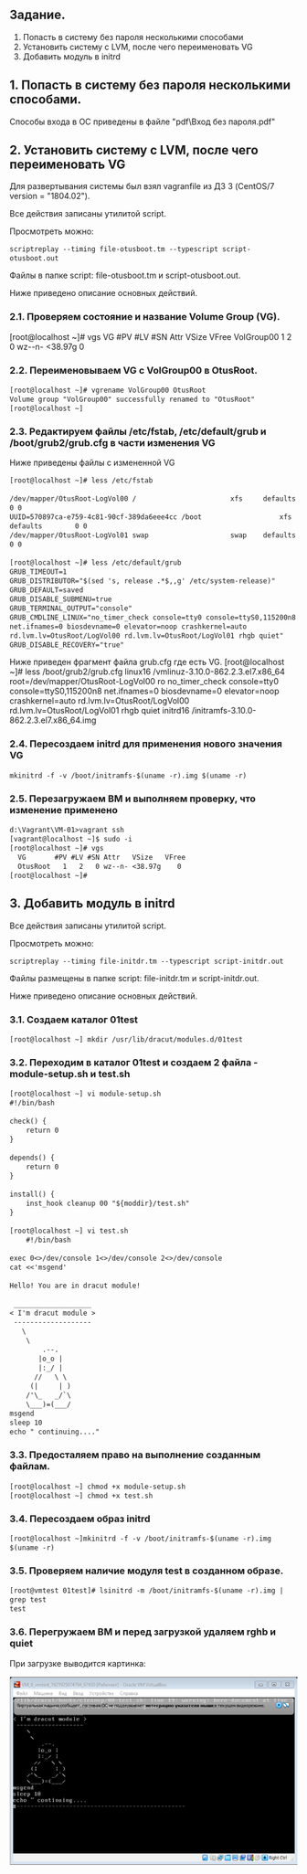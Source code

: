 ## Задание. 
1. Попасть в систему без пароля несколькими способами
2. Установить систему с LVM, после чего переименовать VG
3. Добавить модуль в initrd

## 1. Попасть в систему без пароля несколькими способами.

Способы входа в ОС приведены в файле "pdf\Вход без пароля.pdf"

## 2. Установить систему с LVM, после чего переименовать VG

Для развертывания системы был взял vagranfile из ДЗ 3 (CentOS/7 version = "1804.02").

Все действия записаны утилитой script.

Просмотреть можно:

	scriptreplay --timing file-otusboot.tm --typescript script-otusboot.out

Файлы в папке script: file-otusboot.tm и script-otusboot.out.

Ниже приведено описание основных действий.

###	2.1. Проверяем состояние и название Volume Group (VG).
[root@localhost ~]# vgs
  VG         #PV #LV #SN Attr   VSize   VFree
  VolGroup00   1   2   0 wz--n- <38.97g    0
  
 ###  2.2. Переименовываем VG c VolGroup00 в OtusRoot.
	[root@localhost ~]# vgrename VolGroup00 OtusRoot
	Volume group "VolGroup00" successfully renamed to "OtusRoot"
	[root@localhost ~]
	
### 2.3. Редактируем файлы /etc/fstab, /etc/default/grub и /boot/grub2/grub.cfg в части изменения VG

Ниже приведены файлы с измененной VG

	[root@localhost ~]# less /etc/fstab
	
	/dev/mapper/OtusRoot-LogVol00 /                       xfs     defaults        0 0
	UUID=570897ca-e759-4c81-90cf-389da6eee4cc /boot                   xfs     defaults        0 0
	/dev/mapper/OtusRoot-LogVol01 swap                    swap    defaults        0 0

	[root@localhost ~]# less /etc/default/grub
	GRUB_TIMEOUT=1
	GRUB_DISTRIBUTOR="$(sed 's, release .*$,,g' /etc/system-release)"
	GRUB_DEFAULT=saved
	GRUB_DISABLE_SUBMENU=true
	GRUB_TERMINAL_OUTPUT="console"
	GRUB_CMDLINE_LINUX="no_timer_check console=tty0 console=ttyS0,115200n8 net.ifnames=0 biosdevname=0 elevator=noop crashkernel=auto rd.lvm.lv=OtusRoot/LogVol00 rd.lvm.lv=OtusRoot/LogVol01 rhgb quiet"
	GRUB_DISABLE_RECOVERY="true"
	
Ниже приведен фрагмент файла grub.cfg где есть VG.
	[root@localhost ~]# less /boot/grub2/grub.cfg 
	linux16 /vmlinuz-3.10.0-862.2.3.el7.x86_64 root=/dev/mapper/OtusRoot-LogVol00 ro no_timer_check console=tty0 console=ttyS0,115200n8 net.ifnames=0 biosdevname=0 elevator=noop crashkernel=auto rd.lvm.lv=OtusRoot/LogVol00 rd.lvm.lv=OtusRoot/LogVol01 rhgb quiet
	initrd16 /initramfs-3.10.0-862.2.3.el7.x86_64.img

### 2.4. Пересоздаем initrd для применения нового значения VG
	mkinitrd -f -v /boot/initramfs-$(uname -r).img $(uname -r)

### 2.5. Перезагружаем ВМ и выполняем проверку, что изменение применено

	d:\Vagrant\VM-01>vagrant ssh
	[vagrant@localhost ~]$ sudo -i
	[root@localhost ~]# vgs
	  VG       #PV #LV #SN Attr   VSize   VFree
	  OtusRoot   1   2   0 wz--n- <38.97g    0
	[root@localhost ~]#
	
## 3. Добавить модуль в initrd

Все действия записаны утилитой script.

Просмотреть можно:

	scriptreplay --timing file-initdr.tm --typescript script-initdr.out

Файлы размещены в папке script: file-initdr.tm и script-initdr.out.

Ниже приведено описание основных действий.

### 3.1. Создаем каталог 01test

	[root@localhost ~] mkdir /usr/lib/dracut/modules.d/01test

### 3.2. Переходим в каталог 01test и создаем 2 файла - module-setup.sh и test.sh
	[root@localhost ~] vi module-setup.sh
	#!/bin/bash

	check() {
		return 0
	}

	depends() {
		return 0
	}

	install() {
		inst_hook cleanup 00 "${moddir}/test.sh"
	}

	[root@localhost ~] vi test.sh
		#!/bin/bash

	exec 0<>/dev/console 1<>/dev/console 2<>/dev/console
	cat <<'msgend'

	Hello! You are in dracut module!

	 ___________________
	< I'm dracut module >
	 -------------------
	   \
		\
			.--.
		   |o_o |
		   |:_/ |
		  //   \ \
		 (|     | )
		/'\_   _/`\
		\___)=(___/
	msgend
	sleep 10
	echo " continuing...."
	
### 3.3. Предосталяем право на выполнение созданным файлам.

	[root@localhost ~] chmod +x module-setup.sh
	[root@localhost ~] chmod +x test.sh

### 3.4. Пересоздаем образ initrd

	[root@localhost ~]mkinitrd -f -v /boot/initramfs-$(uname -r).img $(uname -r)
	
### 3.5. Проверяем наличие модуля test в созданном образе.

	[root@vmtest 01test]# lsinitrd -m /boot/initramfs-$(uname -r).img | grep test
	test

### 3.6. Перегружаем ВМ и перед загрузкой удаляем rghb и quiet

При загрузке выводится картинка:

![picture](pic/loading.png) 





